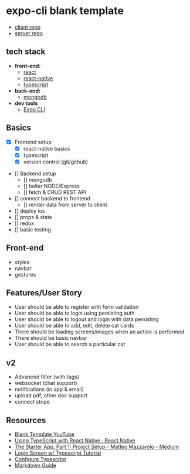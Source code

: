 # expo-cli blank template

- [client repo](https://github.com/kronicle114/kitty_mobile_typescript)
- [server repo](#)

## tech stack
- **front-end:** 
    - [react](https://reactjs.org)
    - [react-native](https://facebook.github.io/react-native/)
    - [typescript](https://www.typescriptlang.org/)
- **back-end:**
    - [mongodb](https://www.mongodb.com/)
- **dev tools**
    - [Expo CLI](https://docs.expo.io/versions/latest/workflow/expo-cli/)

## Basics
- [x] Frontend setup 
    - [x] react-native basics
    - [x] typescript
    - [x] version control (git/github)
- [] Backend setup
    - [] mongodb
    - [] boiler NODE/Express
    - [] fetch & CRUD REST API
- [] connect backend to frontend
    - [] render data from server to client
- [] deploy ios 
- [] props & state
- [] redux
- [] basic testing

## Front-end 
- styles
- navbar
- gestures

## Features/User Story
- User should be able to register with form validation
- User should be able to login using persisting auth
- User should be able to logout and login with data persisting
- User should be able to add, edit, delete cat cards
- There should be loading screens/images when an action is performed 
- There should be basic navbar
- User should be able to search a particular cat

## v2
- Advanced filter (with tags)
- websocket (chat support)
- notifications (in app & email)
- upload pdf, other doc support
- connect stripe


## Resources

- [Blank Template YouTube](https://www.youtube.com/watch?v=gYN0Rn0BhQI&feature=youtu.be)
- [Using TypeScript with React Native · React Native](https://facebook.github.io/react-native/blog/2018/05/07/using-typescript-with-react-native)
- [The Starter App, Part 1: Project Setup - Matteo Mazzarolo - Medium](https://medium.com/@mmazzarolo/the-starter-app-part-1-project-setup-9b1579a8efa9)
- [Login Screen w/ Typescript Tutorial](https://medium.com/@mmazzarolo/the-starter-app-part-2-login-screen-ui-2937e9a9083b)
- [Configure Typescript](https://medium.com/@sgroff04/configure-typescript-tslint-and-prettier-in-vs-code-for-react-native-development-7f31f0068d2)
- [Markdown Guide](https://guides.github.com/features/mastering-markdown/)